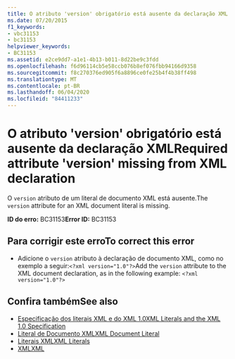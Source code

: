 ```yaml
---
title: O atributo 'version' obrigatório está ausente da declaração XML
ms.date: 07/20/2015
f1_keywords:
- vbc31153
- bc31153
helpviewer_keywords:
- BC31153
ms.assetid: e2ce9dd7-a1e1-4b13-b011-8d22be9c3fdd
ms.openlocfilehash: f6d96114cb5e58ccb076b8ef076fbb94166d9358
ms.sourcegitcommit: f8c270376ed905f6a8896ce0fe25b4f4b38ff498
ms.translationtype: MT
ms.contentlocale: pt-BR
ms.lasthandoff: 06/04/2020
ms.locfileid: "84411233"
---
```

# <a name="required-attribute-version-missing-from-xml-declaration"></a><span data-ttu-id="a9fb6-102">O atributo 'version' obrigatório está ausente da declaração XML</span><span class="sxs-lookup"><span data-stu-id="a9fb6-102">Required attribute 'version' missing from XML declaration</span></span>
<span data-ttu-id="a9fb6-103">O `version` atributo de um literal de documento XML está ausente.</span><span class="sxs-lookup"><span data-stu-id="a9fb6-103">The `version` attribute for an XML document literal is missing.</span></span>  
  
 <span data-ttu-id="a9fb6-104">**ID do erro:** BC31153</span><span class="sxs-lookup"><span data-stu-id="a9fb6-104">**Error ID:** BC31153</span></span>  
  
## <a name="to-correct-this-error"></a><span data-ttu-id="a9fb6-105">Para corrigir este erro</span><span class="sxs-lookup"><span data-stu-id="a9fb6-105">To correct this error</span></span>  
  
- <span data-ttu-id="a9fb6-106">Adicione o `version` atributo à declaração de documento XML, como no exemplo a seguir:`<?xml version="1.0"?>`</span><span class="sxs-lookup"><span data-stu-id="a9fb6-106">Add the `version` attribute to the XML document declaration, as in the following example: `<?xml version="1.0"?>`</span></span>  
  
## <a name="see-also"></a><span data-ttu-id="a9fb6-107">Confira também</span><span class="sxs-lookup"><span data-stu-id="a9fb6-107">See also</span></span>

- [<span data-ttu-id="a9fb6-108">Especificação dos literais XML e do XML 1.0</span><span class="sxs-lookup"><span data-stu-id="a9fb6-108">XML Literals and the XML 1.0 Specification</span></span>](../programming-guide/language-features/xml/xml-literals-and-the-xml-1-0-specification.md)
- [<span data-ttu-id="a9fb6-109">Literal de Documento XML</span><span class="sxs-lookup"><span data-stu-id="a9fb6-109">XML Document Literal</span></span>](../language-reference/xml-literals/xml-document-literal.md)
- [<span data-ttu-id="a9fb6-110">Literais XML</span><span class="sxs-lookup"><span data-stu-id="a9fb6-110">XML Literals</span></span>](../language-reference/xml-literals/index.md)
- [<span data-ttu-id="a9fb6-111">XML</span><span class="sxs-lookup"><span data-stu-id="a9fb6-111">XML</span></span>](../programming-guide/language-features/xml/index.md)

